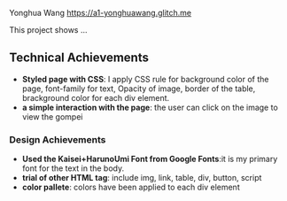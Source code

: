 
Yonghua Wang 
https://a1-yonghuawang.glitch.me

This project shows ...

## Technical Achievements
- **Styled page with CSS**: I apply CSS rule for background color of the page, font-family for text, Opacity of image, border of the table, brackground color for each div element.
- **a simple interaction with the page**: the user can click on the image to view the gompei


### Design Achievements
- **Used the Kaisei+HarunoUmi Font from Google Fonts**:it is my primary font for the text in the body.
- **trial of other HTML tag**: include img, link, table, div, button, script
- **color pallete**: colors have been applied to each div element
